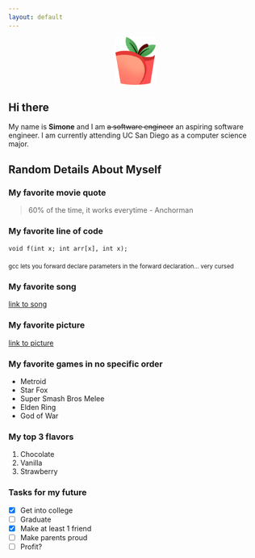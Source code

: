 ```yaml
---
layout: default
---
```


<p align="center">
    <img src="images/LiquidPeach.png" alt="LiquidPeach logo" width="16%" height="8%">
</p>

## Hi there

My name is **Simone** and I am ~~a software engineer~~ an aspiring software engineer. I am currently attending UC San Diego as a computer science major.

## Random Details About Myself

### My favorite movie quote
> 60% of the time, it works everytime - Anchorman

### My favorite line of code
```
void f(int x; int arr[x], int x);
```
<sub> gcc lets you forward declare parameters in the forward declaration... very cursed </sub>

### My favorite song
[link to song](https://www.youtube.com/watch?v=dQw4w9WgXcQ)

### My favorite picture
[link to picture](images/jeff.jpg)

### My favorite games in no specific order
- Metroid
- Star Fox
- Super Smash Bros Melee
- Elden Ring
- God of War

### My top 3 flavors
1. Chocolate
2. Vanilla
3. Strawberry

### Tasks for my future
- [x] Get into college
- [ ] Graduate
- [x] Make at least 1 friend
- [ ] Make parents proud
- [ ] Profit?